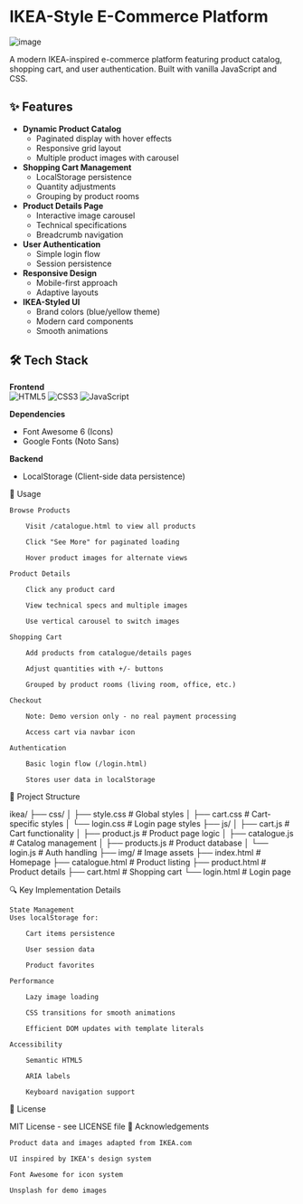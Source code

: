 # IKEA-Style E-Commerce Platform

![image](https://github.com/user-attachments/assets/487c9a70-0512-4b2d-bcc6-d4c32ce5e98a)

A modern IKEA-inspired e-commerce platform featuring product catalog, shopping cart, and user authentication. Built with vanilla JavaScript and CSS.

## ✨ Features

- **Dynamic Product Catalog**
  - Paginated display with hover effects
  - Responsive grid layout
  - Multiple product images with carousel
- **Shopping Cart Management**
  - LocalStorage persistence
  - Quantity adjustments
  - Grouping by product rooms
- **Product Details Page**
  - Interactive image carousel
  - Technical specifications
  - Breadcrumb navigation
- **User Authentication**
  - Simple login flow
  - Session persistence
- **Responsive Design**
  - Mobile-first approach
  - Adaptive layouts
- **IKEA-Styled UI**
  - Brand colors (blue/yellow theme)
  - Modern card components
  - Smooth animations

## 🛠 Tech Stack

**Frontend**  
![HTML5](https://img.shields.io/badge/-HTML5-E34F26?logo=html5&logoColor=white)
![CSS3](https://img.shields.io/badge/-CSS3-1572B6?logo=css3&logoColor=white)
![JavaScript](https://img.shields.io/badge/-JavaScript-F7DF1E?logo=javascript&logoColor=black)

**Dependencies**  
- Font Awesome 6 (Icons)
- Google Fonts (Noto Sans)

**Backend**  
- LocalStorage (Client-side data persistence)


📖 Usage

    Browse Products

        Visit /catalogue.html to view all products

        Click "See More" for paginated loading

        Hover product images for alternate views

    Product Details

        Click any product card

        View technical specs and multiple images

        Use vertical carousel to switch images

    Shopping Cart

        Add products from catalogue/details pages

        Adjust quantities with +/- buttons

        Grouped by product rooms (living room, office, etc.)

    Checkout

        Note: Demo version only - no real payment processing

        Access cart via navbar icon

    Authentication

        Basic login flow (/login.html)

        Stores user data in localStorage

📂 Project Structure

ikea/
├── css/
│   ├── style.css       # Global styles
│   ├── cart.css        # Cart-specific styles
│   └── login.css       # Login page styles
├── js/
│   ├── cart.js         # Cart functionality
│   ├── product.js      # Product page logic
│   ├── catalogue.js    # Catalog management
│   ├── products.js     # Product database
│   └── login.js        # Auth handling
├── img/                # Image assets
├── index.html          # Homepage
├── catalogue.html      # Product listing
├── product.html        # Product details
├── cart.html           # Shopping cart
└── login.html          # Login page

🔍 Key Implementation Details

    State Management
    Uses localStorage for:

        Cart items persistence

        User session data

        Product favorites

    Performance

        Lazy image loading

        CSS transitions for smooth animations

        Efficient DOM updates with template literals

    Accessibility

        Semantic HTML5

        ARIA labels

        Keyboard navigation support

📜 License

MIT License - see LICENSE file
🙏 Acknowledgements

    Product data and images adapted from IKEA.com

    UI inspired by IKEA's design system

    Font Awesome for icon system

    Unsplash for demo images
